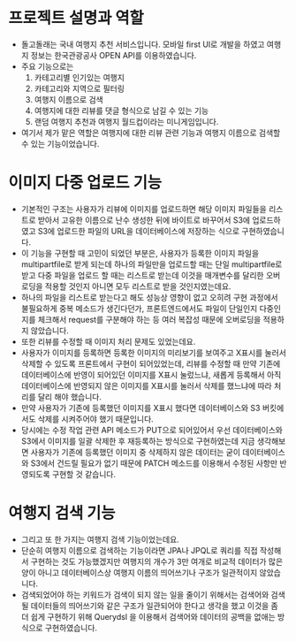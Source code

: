 # 프로젝트 설명과 역할

- 돌고돌래는 국내 여행지 추천 서비스입니다. 모바일 first UI로 개발을 하였고 여행지 정보는 한국관광공사 OPEN API를 이용하였습니다.
- 주요 기능으로는
	1. 카테고리별 인기있는 여행지
	2. 카테고리와 지역으로 필터링
	3. 여행지 이름으로 검색
	4. 여행지에 대한 리뷰를 댓글 형식으로 남길 수 있는 기능
	5. 랜덤 여행지 추천과 여행지 월드컵이라는 미니게임입니다.
- 여기서 제가 맡은 역할은 여행지에 대한 리뷰 관련 기능과 여행지 이름으로 검색할 수 있는 기능이었습니다.


# 이미지 다중 업로드 기능

- 기본적인 구조는 사용자가 리뷰에 이미지를 업로드하면 해당 이미지 파일들을 리스트로 받아서 고유한 이름으로 난수 생성한 뒤에 바이트로 바꾸어서 S3에 업로드하였고 S3에 업로드한 파일의 URL을 데이터베이스에 저장하는 식으로 구현하였습니다.
- 이 기능을 구현할 때 고민이 되었던 부분은, 사용자가 등록한 이미지 파일을 multipartfile로 받게 되는데 하나의 파일만을 업로드할 때는 단일 multipartfile로 받고 다중 파일을 업로드 할 때는 리스트로 받는데 이것을 매개변수를 달리한 오버로딩을 적용할 것인지 아니면 모두 리스트로 받을 것인지였는데요.
- 하나의 파일을 리스트로 받는다고 해도 성능상 영향이 없고 오히려 구현 과정에서 불필요하게 중복 메소드가 생긴다던가, 프론트엔드에서도 파일이 단일인지 다중인지를 체크해서 request를 구분해야 하는 등 여러 복잡성 때문에 오버로딩을 적용하지 않았습니다.
- 또한 리뷰를 수정할 때 이미지 처리 문제도 있었는데요.
- 사용자가 이미지를 등록하면 등록한 이미지의 미리보기를 보여주고 X표시를 눌러서 삭제할 수 있도록 프론트에서 구현이 되어있었는데, 리뷰를 수정할 때 만약 기존에 데이터베이스에 반영이 되어있던 이미지를 X표시 눌렀느냐, 새롭게 등록해서 아직 데이터베이스에 반영되지 않은 이미지를 X표시를 눌러서 삭제를 했느냐에 따라 처리를 달리 해야 했습니다.
- 만약 사용자가 기존에 등록했던 이미지를 X표시 했다면 데이터베이스와 S3 버킷에서도 삭제를 시켜주어야 했기 때문입니다.
- 당시에는 수정 작업 관련 API 메소드가 PUT으로 되어있어서 우선 데이터베이스와 S3에서 이미지를 일괄 삭제한 후 재등록하는 방식으로 구현하였는데 지금 생각해보면 사용자가 기존에 등록했던 이미지 중 삭제하지 않은 데이터는 굳이 데이터베이스와 S3에서 건드릴 필요가 없기 때문에 PATCH 메소드를 이용해서 수정된 사항만 반영되도록 구현할 것 같습니다.

# 여행지 검색 기능

- 그리고 또 한 가지는 여행지 검색 기능이었는데요.
- 단순히 여행지 이름으로 검색하는 기능이라면 JPA나 JPQL로 쿼리를 직접 작성해서 구현하는 것도 가능했겠지만 여행지의 개수가 3만 여개로 비교적 데이터가 많은 양이 아니고 데이터베이스상 여행지 이름의 띄어쓰기나 구조가 일관적이지 않았습니다.
- 검색되었어야 하는 키워드가 검색이 되지 않는 일을 줄이기 위해서는 검색어와 검색될 데이터들의 띄어쓰기와 같은 구조가 일관되어야 한다고 생각을 했고 이것을 좀 더 쉽게 구현하기 위해 Querydsl 을 이용해서 검색어와 데이터의 공백을 없애는 방식으로 구현하였습니다.